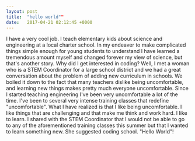 ```yaml
---
layout: post
title:  "hello world""
date:   2017-04-21 02:12:45 +0000
---
```



I have a very cool job.  I teach elementary kids about science and engineering at a local charter school.  In my endeaver to make complicated things simple enough for young students to understand I have learned a tremendous amount myself and changed forever my view of science, but that's another story.  Why did I get interested in coding?  Well, I met a woman who is a STEM Coordinator for a large school district and we had a great conversation about the problem of adding new  curriculum in schools.  We boiled it down to the fact that many teachers dislike being uncomfortable, and learning new things makes pretty much everyone uncomfortable.  Since I started teaching engineering I've been very uncomfortable a lot of the time.  I've been to several very intense training classes that redefine "uncomfortable".   What I have realized is that I like being uncomfortable.  I like things that are challenging and that make me think and work hard.  I like to learn.  I shared with the STEM Coordinator that I would not be able to go to any of the aforementioned training classes this summer but that I wanted to learn something new.  She suggested coding school.  "Hello World"!
